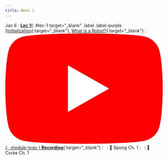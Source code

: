 ```yaml
---
title: Week 1
---
```


Jan 6
: [**Lec 1**](/assets/slides/autorob_01_initialization.pdf){: #lec-1 target="_blank" .label .label-purple }[Initialization](/assets/slides/autorob_01_initialization.pdf){:target="_blank"}, [What is a Robot?](/assets/slides/autorob_00_robot_what_is.pdf){:target="_blank"}
  : [![](/assets/logos/yt_icon_rgb.png){: .module-logo } **Recording**](https://www.youtube.com/watch?v=MgljqGwfmJM){:target="_blank"}
: &nbsp;
  : 📖 Spong Ch. 1
: &nbsp;
  : 📖 Corke Ch. 1
